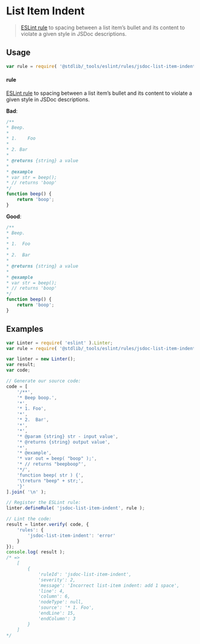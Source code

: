 <!--

@license Apache-2.0

Copyright (c) 2018 The Stdlib Authors.

Licensed under the Apache License, Version 2.0 (the "License");
you may not use this file except in compliance with the License.
You may obtain a copy of the License at

   http://www.apache.org/licenses/LICENSE-2.0

Unless required by applicable law or agreed to in writing, software
distributed under the License is distributed on an "AS IS" BASIS,
WITHOUT WARRANTIES OR CONDITIONS OF ANY KIND, either express or implied.
See the License for the specific language governing permissions and
limitations under the License.

-->

# List Item Indent

> [ESLint rule][eslint-rules] to spacing between a list item’s bullet and its content to violate a given style in JSDoc descriptions.

<section class="intro">

</section>

<!-- /.intro -->

<section class="usage">

## Usage

```javascript
var rule = require( '@stdlib/_tools/eslint/rules/jsdoc-list-item-indent' );
```

#### rule

[ESLint rule][eslint-rules] to spacing between a list item’s bullet and its content to violate a given style in JSDoc descriptions.

**Bad**:

<!-- eslint-disable stdlib/jsdoc-list-item-indent, stdlib/jsdoc-list-item-indent, stdlib/jsdoc-markdown-remark -->

```javascript
/**
* Beep.
*
* 1.    Foo
*
* 2. Bar
*
* @returns {string} a value
*
* @example
* var str = beep();
* // returns 'boop'
*/
function beep() {
    return 'boop';
}
```

**Good**:

<!-- eslint-disable stdlib/jsdoc-list-item-indent, stdlib/jsdoc-markdown-remark -->

```javascript
/**
* Beep.
*
* 1.  Foo
*
* 2.  Bar
*
* @returns {string} a value
*
* @example
* var str = beep();
* // returns 'boop'
*/
function beep() {
    return 'boop';
}
```

</section>

<!-- /.usage -->

<section class="examples">

## Examples

<!-- eslint no-undef: "error" -->

```javascript
var Linter = require( 'eslint' ).Linter;
var rule = require( '@stdlib/_tools/eslint/rules/jsdoc-list-item-indent' );

var linter = new Linter();
var result;
var code;

// Generate our source code:
code = [
    '/**',
    '* Beep boop.',
    '*',
    '* 1. Foo',
    '*',
    '* 2.  Bar',
    '*',
    '*',
    '* @param {string} str - input value',
    '* @returns {string} output value',
    '*',
    '* @example',
    '* var out = beep( "boop" );',
    '* // returns "beepboop"',
    '*/',
    'function beep( str ) {',
    '\treturn "beep" + str;',
    '}'
].join( '\n' );

// Register the ESLint rule:
linter.defineRule( 'jsdoc-list-item-indent', rule );

// Lint the code:
result = linter.verify( code, {
    'rules': {
        'jsdoc-list-item-indent': 'error'
    }
});
console.log( result );
/* =>
    [
        {
            'ruleId': 'jsdoc-list-item-indent',
            'severity': 2,
            'message': 'Incorrect list-item indent: add 1 space',
            'line': 4,
            'column': 6,
            'nodeType': null,
            'source': '* 1. Foo',
            'endLine': 15,
            'endColumn': 3
        }
    ]
*/
```

</section>

<!-- /.examples -->

<section class="links">

[eslint-rules]: https://eslint.org/docs/developer-guide/working-with-rules

</section>

<!-- /.links -->
